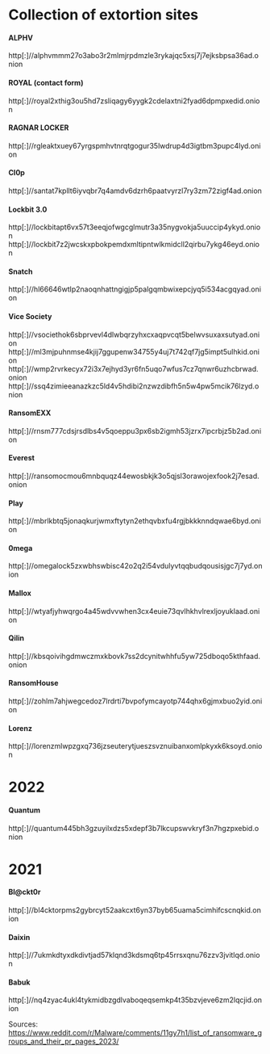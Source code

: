 # Collection of extortion sites

#### ALPHV  
http[:]//alphvmmm27o3abo3r2mlmjrpdmzle3rykajqc5xsj7j7ejksbpsa36ad.onion 

#### ROYAL (contact form)  
http[:]//royal2xthig3ou5hd7zsliqagy6yygk2cdelaxtni2fyad6dpmpxedid.onion  

#### RAGNAR LOCKER  
http[:]//rgleaktxuey67yrgspmhvtnrqtgogur35lwdrup4d3igtbm3pupc4lyd.onion  

#### Cl0p  
http[:]//santat7kpllt6iyvqbr7q4amdv6dzrh6paatvyrzl7ry3zm72zigf4ad.onion  

#### Lockbit 3.0  
http[:]//lockbitapt6vx57t3eeqjofwgcglmutr3a35nygvokja5uuccip4ykyd.onion
http[:]//lockbit7z2jwcskxpbokpemdxmltipntwlkmidcll2qirbu7ykg46eyd.onion

#### Snatch  
http[:]//hl66646wtlp2naoqnhattngigjp5palgqmbwixepcjyq5i534acgqyad.onion

#### Vice Society  
http[:]//vsociethok6sbprvevl4dlwbqrzyhxcxaqpvcqt5belwvsuxaxsutyad.onion
http[:]//ml3mjpuhnmse4kjij7ggupenw34755y4uj7t742qf7jg5impt5ulhkid.onion
http[:]//wmp2rvrkecyx72i3x7ejhyd3yr6fn5uqo7wfus7cz7qnwr6uzhcbrwad.onion
http[:]//ssq4zimieeanazkzc5ld4v5hdibi2nzwzdibfh5n5w4pw5mcik76lzyd.onion

#### RansomEXX  
http[:]//rnsm777cdsjrsdlbs4v5qoeppu3px6sb2igmh53jzrx7ipcrbjz5b2ad.onion  

#### Everest  
http[:]//ransomocmou6mnbquqz44ewosbkjk3o5qjsl3orawojexfook2j7esad.onion  

#### Play  
http[:]//mbrlkbtq5jonaqkurjwmxftytyn2ethqvbxfu4rgjbkkknndqwae6byd.onion  

#### 0mega 
http[:]//omegalock5zxwbhswbisc42o2q2i54vdulyvtqqbudqousisjgc7j7yd.onion  

#### Mallox  
http[:]//wtyafjyhwqrgo4a45wdvvwhen3cx4euie73qvlhkhvlrexljoyuklaad.onion  

#### Qilin  
http[:]//kbsqoivihgdmwczmxkbovk7ss2dcynitwhhfu5yw725dboqo5kthfaad.onion  

#### RansomHouse  
http[:]//zohlm7ahjwegcedoz7lrdrti7bvpofymcayotp744qhx6gjmxbuo2yid.onion  

#### Lorenz  
http[:]//lorenzmlwpzgxq736jzseuterytjueszsvznuibanxomlpkyxk6ksoyd.onion  

# 2022

#### Quantum  
http[:]//quantum445bh3gzuyilxdzs5xdepf3b7lkcupswvkryf3n7hgzpxebid.onion  

# 2021

#### Bl@ckt0r  
http[:]//bl4cktorpms2gybrcyt52aakcxt6yn37byb65uama5cimhifcscnqkid.onion  

#### Daixin  
http[:]//7ukmkdtyxdkdivtjad57klqnd3kdsmq6tp45rrsxqnu76zzv3jvitlqd.onion  

#### Babuk  
http[:]//nq4zyac4ukl4tykmidbzgdlvaboqeqsemkp4t35bzvjeve6zm2lqcjid.onion  



Sources:  
https://www.reddit.com/r/Malware/comments/11gy7h1/list_of_ransomware_groups_and_their_pr_pages_2023/  

